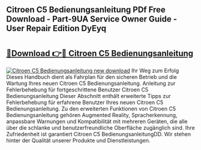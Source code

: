 ## Citroen C5 Bedienungsanleitung PDf Free Download - Part-9UA Service Owner Guide - User Repair Edition DyEyq

# <h2><a href="http://df1aykc.blite.top/?on=Citroen+C5+Bedienungsanleitung">🔗Download 👉🔴 Citroen C5 Bedienungsanleitung</a></h2>

[![Citroen C5 Bedienungsanleitung new download](https://i.imgur.com/lujVjoI.png)](http://df1aykc.blite.top/?on=Citroen+C5+Bedienungsanleitung)
Ihr Weg zum Erfolg Dieses Handbuch dient als Fahrplan für den sicheren Betrieb und die Wartung Ihres neuen Citroen C5 Bedienungsanleitung. Anleitung zur Fehlerbehebung für fortgeschrittene Benutzer Citroen C5 Bedienungsanleitung Dieser Abschnitt enthält erweiterte Tipps zur Fehlerbehebung für erfahrene Benutzer Ihres neuen Citroen C5 Bedienungsanleitung. Zu den erweiterten Funktionen von Citroen C5 Bedienungsanleitung gehören Augmented Reality, Spracherkennung, anpassbare Warnungen und Kompatibilität mit mehreren Geräten, die alle über die schlanke und benutzerfreundliche Oberfläche zugänglich sind. Ihre Zufriedenheit ist garantiert Citroen C5 BedienungsanleitungDD. Wir stehen hinter der Qualität unserer Produkte und Dienstleistungen.
